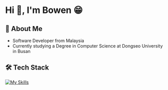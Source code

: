 # Hi 👋, I'm Bowen 😁
## 📖 About Me
* Software Developer from Malaysia
* Currently studying a Degree in Computer Science at Dongseo University in Busan

## 🛠️ Tech Stack
[![My Skills](https://skillicons.dev/icons?i=java,nodejs,expressjs,mysql,python,mongodb,html,css,cpp,c,react&theme=dark)](https://skillicons.dev)
